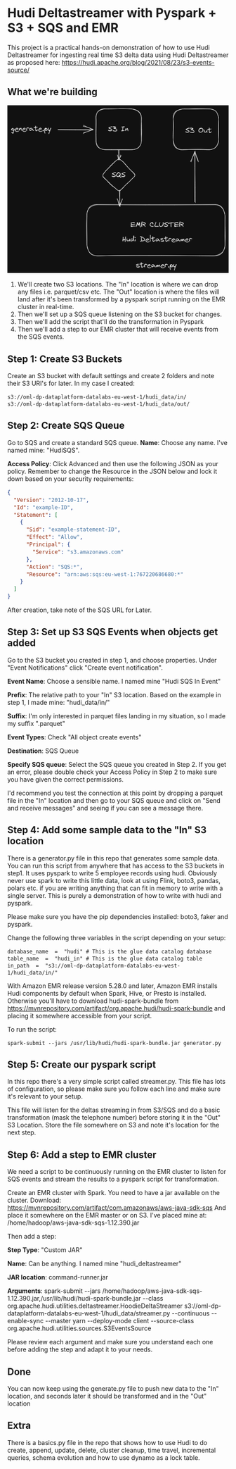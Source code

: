 # Hudi Deltastreamer with Pyspark + S3 + SQS and EMR

This project is a practical hands-on demonstration of how to use Hudi Deltastreamer for ingesting real time S3 delta data using Hudi Deltastreamer as proposed here: https://hudi.apache.org/blog/2021/08/23/s3-events-source/

## What we're building

![enter image description here](https://raw.githubusercontent.com/wernerbihl/hudi-emr-step-deltastreamer-sample/master/preview.png)

1. We'll create two S3 locations. The "In" location is where we can drop any files i.e. parquet/csv etc. The "Out" location is where the files will land after it's been transformed by a pyspark script running on the EMR cluster in real-time.
2. Then we'll set up a SQS queue listening on the S3 bucket for changes.
3. Then we'll add the script that'll do the transformation in Pyspark
4. Then we'll add a step to our EMR cluster that will receive events from the SQS events.

## Step 1: Create S3 Buckets

Create an S3 bucket with default settings and create 2 folders and note their S3 URI's for later. In my case I created:

```
s3://oml-dp-dataplatform-datalabs-eu-west-1/hudi_data/in/
s3://oml-dp-dataplatform-datalabs-eu-west-1/hudi_data/out/
```

## Step 2: Create SQS Queue

Go to SQS and create a standard SQS queue.
**Name**: Choose any name. I've named mine: "HudiSQS".

**Access Policy**: Click Advanced and then use the following JSON as your policy. Remember to change the Resource in the JSON below and lock it down based on your security requirements:

```json
{
  "Version": "2012-10-17",
  "Id": "example-ID",
  "Statement": [
    {
      "Sid": "example-statement-ID",
      "Effect": "Allow",
      "Principal": {
        "Service": "s3.amazonaws.com"
      },
      "Action": "SQS:*",
      "Resource": "arn:aws:sqs:eu-west-1:767220686680:*"
    }
  ]
}
```

After creation, take note of the SQS URL for Later.

## Step 3: Set up S3 SQS Events when objects get added

Go to the S3 bucket you created in step 1, and choose properties. Under "Event Notifications" click "Create event notification".

**Event Name**: Choose a sensible name. I named mine "Hudi SQS In Event"

**Prefix**: The relative path to your "In" S3 location. Based on the example in step 1, I made mine: "hudi_data/in/"

**Suffix**: I'm only interested in parquet files landing in my situation, so I made my suffix ".parquet"

**Event Types**: Check "All object create events"

**Destination**: SQS Queue

**Specify SQS queue**: Select the SQS queue you created in Step 2. If you get an error, please double check your Access Policy in Step 2 to make sure you have given the correct permissions.

I'd recommend you test the connection at this point by dropping a parquet file in the "In" location and then go to your SQS queue and click on "Send and receive messages" and seeing if you can see a message there.

## Step 4: Add some sample data to the "In" S3 location

There is a generator.py file in this repo that generates some sample data. You can run this script from anywhere that has access to the S3 buckets in step1. It uses pyspark to write 5 employee records using hudi. Obviously never use spark to write this little data, look at using Flink, boto3, pandas, polars etc. if you are writing anything that can fit in memory to write with a single server. This is purely a demonstration of how to write with hudi and pyspark.

Please make sure you have the pip dependencies installed: boto3, faker and pyspark.

Change the following three variables in the script depending on your setup:

```
database_name  =  "hudi" # This is the glue data catalog database
table_name  =  "hudi_in" # This is the glue data catalog table
in_path  =  "s3://oml-dp-dataplatform-datalabs-eu-west-1/hudi_data/in/"
```

With Amazon EMR release version 5.28.0 and later, Amazon EMR installs Hudi components by default when Spark, Hive, or Presto is installed. Otherwise you'll have to download hudi-spark-bundle from https://mvnrepository.com/artifact/org.apache.hudi/hudi-spark-bundle and placing it somewhere accessible from your script.

To run the script:

```
spark-submit --jars /usr/lib/hudi/hudi-spark-bundle.jar generator.py
```

## Step 5: Create our pyspark script

In this repo there's a very simple script called streamer.py. This file has lots of configuration, so please make sure you follow each line and make sure it's relevant to your setup.

This file will listen for the deltas streaming in from S3/SQS and do a basic transformation (mask the telephone number) before storing it in the "Out" S3 Location. Store the file somewhere on S3 and note it's location for the next step.

## Step 6: Add a step to EMR cluster

We need a script to be continuously running on the EMR cluster to listen for SQS events and stream the results to a pyspark script for transformation.

Create an EMR cluster with Spark. You need to have a jar available on the cluster. Download:
https://mvnrepository.com/artifact/com.amazonaws/aws-java-sdk-sqs
And place it somewhere on the EMR master or on S3. I've placed mine at: /home/hadoop/aws-java-sdk-sqs-1.12.390.jar

Then add a step:

**Step Type**: "Custom JAR"

**Name**: Can be anything. I named mine "hudi_deltastreamer"

**JAR location**: command-runner.jar

**Arguments**:
spark-submit --jars /home/hadoop/aws-java-sdk-sqs-1.12.390.jar,/usr/lib/hudi/hudi-spark-bundle.jar --class org.apache.hudi.utilities.deltastreamer.HoodieDeltaStreamer s3://oml-dp-dataplatform-datalabs-eu-west-1/hudi_data/streamer.py --continuous --enable-sync --master yarn --deploy-mode client --source-class org.apache.hudi.utilities.sources.S3EventsSource

Please review each argument and make sure you understand each one before adding the step and adapt it to your needs.

## Done

You can now keep using the generate.py file to push new data to the "In" location, and seconds later it should be transformed and in the "Out" location

## Extra

There is a basics.py file in the repo that shows how to use Hudi to do create, append, update, delete, cluster cleanup, time travel, incremental queries, schema evolution and how to use dynamo as a lock table.
